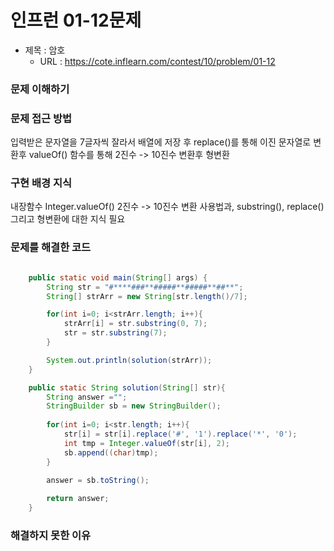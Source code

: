 # 인프런 01-12문제
- 제목 : 암호
  - URL : https://cote.inflearn.com/contest/10/problem/01-12

### 문제 이해하기

### 문제 접근 방법
입력받은 문자열을 7글자씩 잘라서 배열에 저장 후 replace()를 통해 이진 문자열로 변환후 valueOf() 함수를 통해 2진수 -> 10진수 변환후 형변환
### 구현 배경 지식
내장함수 Integer.valueOf() 2진수 -> 10진수 변환 사용법과, substring(), replace() 그리고 형변환에 대한 지식 필요
### 문제를 해결한 코드
```java

    public static void main(String[] args) {
        String str = "#****###**#####**#####**##**";
        String[] strArr = new String[str.length()/7];

        for(int i=0; i<strArr.length; i++){
            strArr[i] = str.substring(0, 7); 
            str = str.substring(7);
        }

        System.out.println(solution(strArr));
    }

    public static String solution(String[] str){
        String answer ="";
        StringBuilder sb = new StringBuilder();
        
        for(int i=0; i<str.length; i++){
            str[i] = str[i].replace('#', '1').replace('*', '0');
            int tmp = Integer.valueOf(str[i], 2);
            sb.append((char)tmp);
        }
        
        answer = sb.toString();

        return answer;
    }
```

### 해결하지 못한 이유
